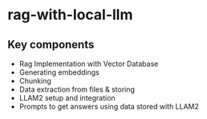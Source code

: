 # rag-with-local-llm

## Key components
- Rag Implementation with Vector Database
- Generating embeddings
- Chunking
- Data extraction from files & storing
- LLAM2 setup and integration
- Prompts to get answers using data stored with LLAM2
